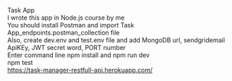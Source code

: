 Task App <br />
I wrote this app in Node.js course by me <br />
You should install Postman and import Task App_endpoints.postman_collection file <br />
Also, create dev.env and test.env file and add MongoDB url, sendgridemail ApiKEy, JWT secret word, PORT number<br />
Enter command line npm install and npm run dev <br />
npm test <br />
https://task-manager-restfull-api.herokuapp.com/